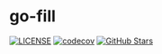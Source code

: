 # go-fill
[![LICENSE](https://img.shields.io/github/license/mashape/apistatus.svg?style=flat-square&label=License)](https://github.com/czasg/go-fill/blob/master/LICENSE)
[![codecov](https://codecov.io/gh/czasg/go-fill/branch/main/graph/badge.svg?token=GMXXOKC4P8)](https://codecov.io/gh/czasg/go-fill)
[![GitHub Stars](https://img.shields.io/github/stars/czasg/go-fill.svg?style=flat-square&label=Stars&logo=github)](https://github.com/czasg/go-fill/stargazers)

